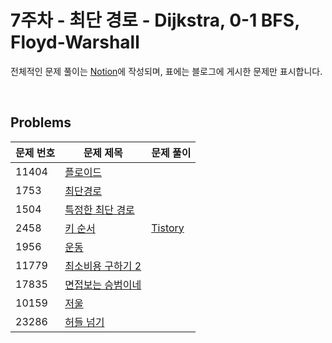 # 7주차 - 최단 경로 - Dijkstra, 0-1 BFS, Floyd-Warshall
전체적인 문제 풀이는 [Notion](https://ro-el.notion.site/Dijkstra-0-1-BFS-Floyd-Warshall-3c44d2871ca742639b012eb0ae43a713)에 작성되며, 표에는 블로그에 게시한 문제만 표시합니다.

<br>

## Problems

| 문제 번호 | 문제 제목        | 문제 풀이                            |
|-------|---------------------------------------------------|----------------------|
| 11404 | [플로이드](https://www.acmicpc.net/problem/11404)      |                           |
| 1753 | [최단경로](https://www.acmicpc.net/problem/1753)      |                           |
| 1504 | [특정한 최단 경로](https://www.acmicpc.net/problem/1504)      |                           |
| 2458 | [키 순서](https://www.acmicpc.net/problem/2458)      | [Tistory](https://roel-yomojomo.tistory.com/entry/week7-study-Shortest-Path) |
| 1956 | [운동](https://www.acmicpc.net/problem/1956)      |                           |
| 11779 | [최소비용 구하기 2](https://www.acmicpc.net/problem/11779)      |                           |
| 17835 | [면접보는 승범이네](https://www.acmicpc.net/problem/17835)      |                           |
| 10159 | [저울](https://www.acmicpc.net/problem/10159)      |                           |
| 23286 | [허들 넘기](https://www.acmicpc.net/problem/23286)      |                           |

<br>
